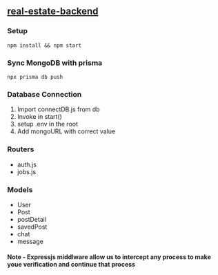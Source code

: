 
## [real-estate-backend]()

### Setup

```npm install && npm start```

### Sync MongoDB with prisma

```npx prisma db push```

### Database Connection
1. Import connectDB.js from db
2. Invoke in start()
3. setup .env in the root
4. Add mongoURL with correct value

### Routers
- auth.js
- jobs.js

### Models
- User
- Post 
- postDetail
- savedPost
- chat 
- message

#### Note - Expressjs middlware allow us to intercept any process to make youe verification and continue that process